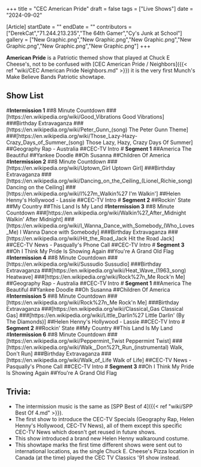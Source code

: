 +++
title = "CEC American Pride"
draft = false
tags = ["Live Shows"]
date = "2024-09-02"

[Article]
startDate = ""
endDate = ""
contributors = ["DerekCat","71.244.213.235","The 64th Gamer","Cy's Junk at School"]
gallery = ["New Graphic.png","New Graphic.png","New Graphic.png","New Graphic.png","New Graphic.png","New Graphic.png"]
+++


<b>American Pride</b> is a Patriotic themed show that played at Chuck E Cheese's, not to be confused with [CEC American Pride / Neighbors]({{< ref "wiki/CEC American Pride  Neighbors.md" >}}) it is the very first Munch's Make Believe Bands Patriotic showtape.

<h2>Show List</h2>
#<b>Intermission 1</b>
##8 Minute Countdown
###[https://en.wikipedia.org/wiki/Good_Vibrations Good Vibrations]
###Birthday Extravaganza
###[https://en.wikipedia.org/wiki/Peter_Gunn_(song) The Peter Gunn Theme]
###[https://en.wikipedia.org/wiki/Those_Lazy-Hazy-Crazy_Days_of_Summer_(song) Those Lazy, Hazy, Crazy Days Of Summer]
##Geography Rap - Australia
##CEC-TV Intro
#<b> Segment 1</b>
##America The Beautiful
##Yankee Doodle
##Oh Susanna
##Children Of America
#<b>Intermission 2</b>
##8 Minute Countdown
###[https://en.wikipedia.org/wiki/Uptown_Girl Uptown Girl]
###Birthday Extravaganza
###[https://en.wikipedia.org/wiki/Dancing_on_the_Ceiling_(Lionel_Richie_song) Dancing on the Ceiling]
###[https://en.wikipedia.org/wiki/I%27m_Walkin%27 I'm Walkin']
##Helen Henny's Hollywood - Lassie
##CEC-TV Intro
#<b> Segment 2</b>
##Rockin' State
##My Country
##This Land Is My Land
#<b>Intermission 3</b>
##8 Minute Countdown
###[https://en.wikipedia.org/wiki/Walkin%27_After_Midnight Walkin' After Midnight]
###[https://en.wikipedia.org/wiki/I_Wanna_Dance_with_Somebody_(Who_Loves_Me) I Wanna Dance with Somebody]
###Birthday Extravaganza
###[https://en.wikipedia.org/wiki/Hit_the_Road_Jack Hit the Road Jack]
##CEC-TV News - Pasqually's Phone Call
##CEC-TV Intro
#<b> Segment 3</b>
##Oh I Think My Pride Is Showing Again
##You're A Grand Old Flag
#<b>Intermission 4</b>
##8 Minute Countdown
###[https://en.wikipedia.org/wiki/Sussudio Sussudio]
###Birthday Extravaganza
###[https://en.wikipedia.org/wiki/Heat_Wave_(1963_song) Heatwave]
###[https://en.wikipedia.org/wiki/Rock%27n_Me Rock'n Me]
##Geography Rap - Australia
##CEC-TV Intro
#<b> Segment 1</b>
##America The Beautiful
##Yankee Doodle
##Oh Susanna
##Children Of America
#<b>Intermission 5</b>
##8 Minute Countdown
###[https://en.wikipedia.org/wiki/Rock%27n_Me Rock'n Me]
###Birthday Extravaganza
###[https://en.wikipedia.org/wiki/Classical_Gas Classical Gas]
###[https://en.wikipedia.org/wiki/Little_Darlin%27 Little Darlin' (By The Diamonds)]
##Helen Henny's Hollywood - Lassie
##CEC-TV Intro
#<b> Segment 2</b>
##Rockin' State
##My Country
##This Land Is My Land
#<b>Intermission 6</b>
##8 Minute Countdown
###[https://en.wikipedia.org/wiki/Peppermint_Twist Peppermint Twist]
###[https://en.wikipedia.org/wiki/Walk,_Don%27t_Run_(instrumental) Walk, Don't Run]
###Birthday Extravaganza
### [https://en.wikipedia.org/wiki/Walk_of_Life Walk of Life]
##CEC-TV News - Pasqually's Phone Call
##CEC-TV Intro
#<b> Segment 3</b>
##Oh I Think My Pride Is Showing Again
##You're A Grand Old Flag

<h2> Trivia: </h2>

* The intermission music is the same as [SPP Best of 4]({{< ref "wiki/SPP Best Of 4.md" >}}).
* The first show to introduce the CEC-TV Specials (Geography Rap, Helen Henny's Hollywood, CEC-TV News), all of them except this specific CEC-TV News which doesn't get reused in future shows.
* This show introduced a brand new Helen Henny walkaround costume.
* This showtape marks the first time different shows were sent out to international locations, as the single Chuck E. Cheese's Pizza location in Canada (at the time) played the CEC TV Classics '91 show instead.
